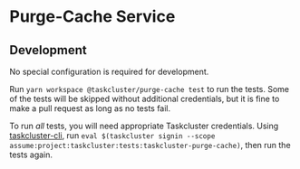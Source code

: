 # Purge-Cache Service

## Development

No special configuration is required for development.

Run `yarn workspace @taskcluster/purge-cache test` to run the tests.
Some of the tests will be skipped without additional credentials, but it is fine to make a pull request as long as no tests fail.

To run *all* tests, you will need appropriate Taskcluster credentials.
Using [taskcluster-cli](https://github.com/taskcluster/taskcluster-cli), run `eval $(taskcluster signin --scope assume:project:taskcluster:tests:taskcluster-purge-cache)`, then run the tests again.
